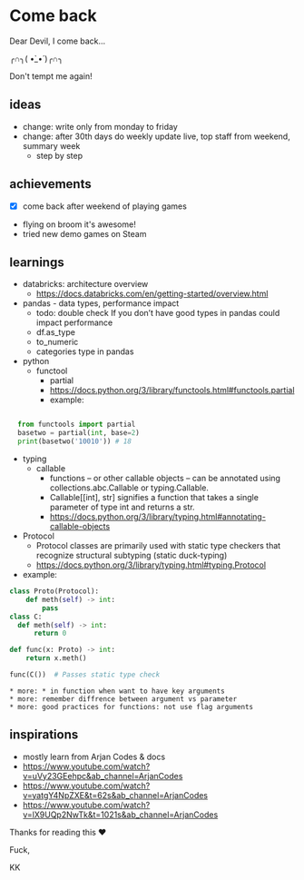 # Come back

Dear Devil,
I come back...

╭∩╮( •̀_•́ )╭∩╮

Don't tempt me again!

## ideas
* change: write only from monday to friday
* change: after 30th days do weekly update live, top staff from weekend, summary week
  * step by step

## achievements
 - [X] come back after weekend of playing games
  * flying on broom it's awesome!
  * tried new demo games on Steam

## learnings
* databricks: architecture overview
  * https://docs.databricks.com/en/getting-started/overview.html
* pandas - data types, performance impact
  * todo: double check If you don’t have good types in pandas could impact performance   
  * df.as_type
  * to_numeric
  * categories type in pandas
* python
  * functool  
    * partial
    * https://docs.python.org/3/library/functools.html#functools.partial
    * example:
```python 

  from functools import partial
  basetwo = partial(int, base=2)
  print(basetwo('10010')) # 18

```
  * typing
    * callable
      * functions – or other callable objects – can be annotated using collections.abc.Callable or typing.Callable. 
      * Callable[[int], str] signifies a function that takes a single parameter of type int and returns a str.
      * https://docs.python.org/3/library/typing.html#annotating-callable-objects
  * Protocol
    * Protocol classes are primarily used with static type checkers that recognize structural subtyping (static duck-typing)
    * https://docs.python.org/3/library/typing.html#typing.Protocol
  * example:
```python
class Proto(Protocol):
    def meth(self) -> int:
        pass
class C:
  def meth(self) -> int:
      return 0

def func(x: Proto) -> int:
    return x.meth()

func(C())  # Passes static type check
```
    * more: * in function when want to have key arguments
    * more: remember diffrence between argument vs parameter
    * more: good practices for functions: not use flag arguments


## inspirations
  * mostly learn from Arjan Codes & docs
  * https://www.youtube.com/watch?v=uVy23GEehpc&ab_channel=ArjanCodes
  * https://www.youtube.com/watch?v=yatgY4NpZXE&t=62s&ab_channel=ArjanCodes
  * https://www.youtube.com/watch?v=lX9UQp2NwTk&t=1021s&ab_channel=ArjanCodes

Thanks for reading this ❤️

Fuck,

KK
